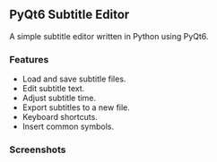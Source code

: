 ## PyQt6 Subtitle Editor

A simple subtitle editor written in Python using PyQt6.

### Features

- Load and save subtitle files.
- Edit subtitle text.
- Adjust subtitle time.
- Export subtitles to a new file.
- Keyboard shortcuts.
- Insert common symbols.

### Screenshots
